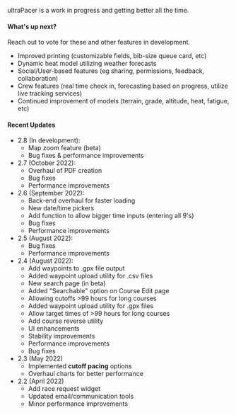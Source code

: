 ultraPacer is a work in progress and getting better all the time.

#### What's up next?
Reach out to vote for these and other features in development.
- Improved printing (customizable fields, bib-size queue card, etc)
- Dynamic heat model utilizing weather forecasts
- Social/User-based features (eg sharing, permissions, feedback,
  collaboration)
- Crew features (real time check in, forecasting based on progress, utilize
  live tracking services)
- Continued improvement of models (terrain, grade, altitude, heat, fatigue,
  etc)

#### Recent Updates
- 2.8 (In development):
  - Map zoom feature (beta)
  - Bug fixes & performance improvements
- 2.7 (October 2022):
  - Overhaul of PDF creation
  - Bug fixes
  - Performance improvements
- 2.6 (September 2022):
  - Back-end overhaul for faster loading
  - New date/time pickers
  - Add function to allow bigger time inputs (entering all 9's)
  - Bug fixes
  - Performance improvements
- 2.5 (August 2022):
  - Bug fixes
  - Performance improvements
- 2.4 (August 2022):
  - Add waypoints to .gpx file output
  - Added waypoint upload utility for .csv files
  - New search page (in beta)
  - Added "Searchable" option on Course Edit page
  - Allowing cutoffs >99 hours for long courses
  - Added waypoint upload utility for .gpx files
  - Allow target times of >99 hours for long courses
  - Add course reverse utility
  - UI enhancements
  - Stability improvements
  - Performance improvements
  - Bug fixes
- 2.3 (May 2022)
  - Implemented **cutoff pacing** options
  - Overhaul charts for better performance
- 2.2 (April 2022)
  - Add race request widget
  - Updated email/communication tools
  - Minor performance improvements
